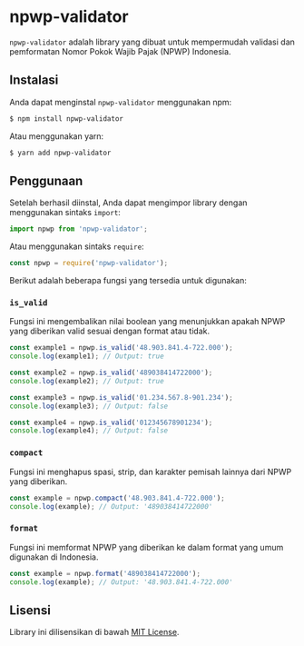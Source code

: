 # npwp-validator

`npwp-validator` adalah library yang dibuat untuk mempermudah validasi dan pemformatan Nomor Pokok Wajib Pajak (NPWP) Indonesia.

## Instalasi

Anda dapat menginstal `npwp-validator` menggunakan npm:

```bash
$ npm install npwp-validator
```

Atau menggunakan yarn:

```bash
$ yarn add npwp-validator
```

## Penggunaan

Setelah berhasil diinstal, Anda dapat mengimpor library dengan menggunakan sintaks `import`:

```js
import npwp from 'npwp-validator';
```

Atau menggunakan sintaks `require`:

```js
const npwp = require('npwp-validator');
```

Berikut adalah beberapa fungsi yang tersedia untuk digunakan:

### `is_valid`
Fungsi ini mengembalikan nilai boolean yang menunjukkan apakah NPWP yang diberikan valid sesuai dengan format atau tidak.

```js
const example1 = npwp.is_valid('48.903.841.4-722.000');
console.log(example1); // Output: true

const example2 = npwp.is_valid('489038414722000');
console.log(example2); // Output: true

const example3 = npwp.is_valid('01.234.567.8-901.234');
console.log(example3); // Output: false

const example4 = npwp.is_valid('012345678901234');
console.log(example4); // Output: false
```

### `compact`
Fungsi ini menghapus spasi, strip, dan karakter pemisah lainnya dari NPWP yang diberikan.

```js
const example = npwp.compact('48.903.841.4-722.000');
console.log(example); // Output: '489038414722000'
```

### `format`
Fungsi ini memformat NPWP yang diberikan ke dalam format yang umum digunakan di Indonesia.

```js
const example = npwp.format('489038414722000');
console.log(example); // Output: '48.903.841.4-722.000'
```

## Lisensi

Library ini dilisensikan di bawah [MIT License](https://github.com/ibamibrhm/npwp-validator/blob/master/LICENSE).
